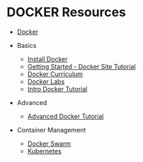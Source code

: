 # DOCKER Resources

* [Docker](https://www.docker.com/)

* Basics

    * [Install Docker](https://docs.docker.com/install/)
    * [Getting Started - Docker Site Tutorial](https://docs.docker.com/get-started/)
    * [Docker Curriculum](http://docker-curriculum.com/)
    * [Docker Labs](https://github.com/docker/labs)
    * [Intro Docker Tutorial](https://github.com/atbaker/docker-tutorial/tree/master/intro)

* Advanced

    * [Advanced Docker Tutorial](https://github.com/atbaker/docker-tutorial/tree/master/advanced)

* Container Management

    * [Docker Swarm](https://docs.docker.com/engine/swarm/)
    * [Kubernetes](https://kubernetes.io/docs/concepts/overview/what-is-kubernetes/)
